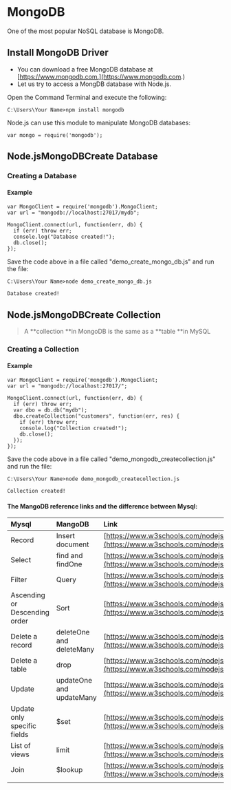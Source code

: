 # MongoDB

One of the most popular NoSQL database is MongoDB.

## Install MongoDB Driver

* You can download a free MongoDB database at [https://www.mongodb.com.](https://www.mongodb.com.)
* Let us try to access a MongDB database with Node.js.

Open the Command Terminal and execute the following:

```
C:\Users\Your Name>npm install mongodb
```

Node.js can use this module to manipulate MongoDB databases:

```
var mongo = require('mongodb');
```

## Node.jsMongoDBCreate Database

### Creating a Database

#### Example

```
var MongoClient = require('mongodb').MongoClient;
var url = "mongodb://localhost:27017/mydb";

MongoClient.connect(url, function(err, db) {
  if (err) throw err;
  console.log("Database created!");
  db.close();
});
```

Save the code above in a file called "demo\_create\_mongo\_db.js" and run the file:

```
C:\Users\Your Name>node demo_create_mongo_db.js

Database created!
```

## Node.jsMongoDBCreate Collection

> A **collection **in MongoDB is the same as a **table **in MySQL

### Creating a Collection

#### Example

```
var MongoClient = require('mongodb').MongoClient;
var url = "mongodb://localhost:27017/";

MongoClient.connect(url, function(err, db) {
  if (err) throw err;
  var dbo = db.db("mydb");
  dbo.createCollection("customers", function(err, res) {
    if (err) throw err;
    console.log("Collection created!");
    db.close();
  });
});
```

Save the code above in a file called "demo\_mongodb\_createcollection.js" and run the file:

```
C:\Users\Your Name>node demo_mongodb_createcollection.js

Collection created!
```

#### The MangoDB reference links and the difference between Mysql:

| Mysql | MangoDB | Link |
| :--- | :--- | :--- |
| Record | Insert document | [https://www.w3schools.com/nodejs/nodejs\_mongodb\_insert.asp](https://www.w3schools.com/nodejs/nodejs_mongodb_insert.asp) |
| Select | find and findOne | [https://www.w3schools.com/nodejs/nodejs\_mongodb\_find.asp](https://www.w3schools.com/nodejs/nodejs_mongodb_find.asp) |
| Filter | Query | [https://www.w3schools.com/nodejs/nodejs\_mongodb\_query.asp](https://www.w3schools.com/nodejs/nodejs_mongodb_query.asp) |
| Ascending  or Descending order | Sort | [https://www.w3schools.com/nodejs/nodejs\_mongodb\_sort.asp](https://www.w3schools.com/nodejs/nodejs_mongodb_sort.asp) |
| Delete a record | deleteOne and deleteMany | [https://www.w3schools.com/nodejs/nodejs\_mongodb\_delete.asp](https://www.w3schools.com/nodejs/nodejs_mongodb_delete.asp) |
| Delete a table | drop | [https://www.w3schools.com/nodejs/nodejs\_mongodb\_drop.asp](https://www.w3schools.com/nodejs/nodejs_mongodb_drop.asp) |
| Update | updateOne and updateMany | [https://www.w3schools.com/nodejs/nodejs\_mongodb\_update.asp](https://www.w3schools.com/nodejs/nodejs_mongodb_update.asp) |
| Update only specific fields | $set | [https://www.w3schools.com/nodejs/nodejs\_mongodb\_update.asp](https://www.w3schools.com/nodejs/nodejs_mongodb_update.asp) |
| List of views | limit | [https://www.w3schools.com/nodejs/nodejs\_mongodb\_limit.asp](https://www.w3schools.com/nodejs/nodejs_mongodb_limit.asp) |
| Join | $lookup | [https://www.w3schools.com/nodejs/nodejs\_mongodb\_join.asp](https://www.w3schools.com/nodejs/nodejs_mongodb_join.asp) |
|  |  |  |
